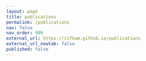 ```yaml
---
layout: page
title: publications
permalink: /publications
nav: false
nav_order: 999
external_url: https://cifkam.github.io/publications
external_url_newtab: false
published: false
---
```

